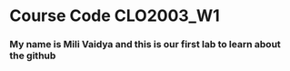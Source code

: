 # Course Code CLO2003_W1

### My name is Mili Vaidya and this is our first lab to learn about the github
